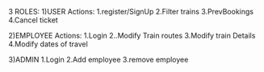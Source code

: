 3 ROLES:
1)USER
  Actions:
  1.register/SignUp
  2.Filter trains
  3.PrevBookings
  4.Cancel ticket

2)EMPLOYEE
  Actions:
  1.Login
  2..Modify Train routes
  3.Modify train Details
  4.Modify dates of travel
 
3)ADMIN
  1.Login
  2.Add employee
  3.remove employee
